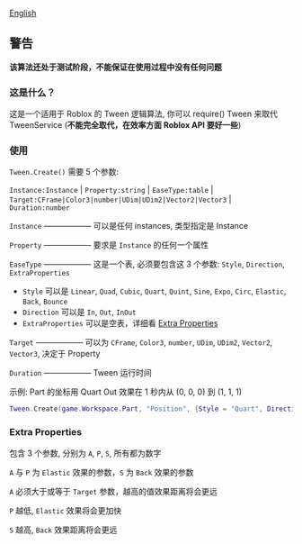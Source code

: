 [English](https://github.com/Verycuteabbey/Algorithms/blob/main/Tween/v1/README.md)
## 警告
**该算法还处于测试阶段，不能保证在使用过程中没有任何问题**
### 这是什么？
这是一个适用于 Roblox 的 Tween 逻辑算法, 你可以 require() Tween 来取代 TweenService (**不能完全取代，在效率方面 Roblox API 要好一些**)
### 使用
`Tween.Create()` 需要 5 个参数:

`Instance:Instance` | `Property:string` | `EaseType:table` | `Target:CFrame|Color3|number|UDim|UDim2|Vector2|Vector3` | `Duration:number`

`Instance` —————— 可以是任何 instances, 类型指定是 Instance

`Property` —————— 要求是 `Instance` 的任何一个属性

`EaseType` —————— 这是一个表, 必须要包含这 3 个参数: `Style`, `Direction`, `ExtraProperties`
  - `Style` 可以是 `Linear`, `Quad`, `Cubic`, `Quart`, `Quint`, `Sine`, `Expo`, `Circ`, `Elastic`, `Back`, `Bounce`
  - `Direction` 可以是 `In`, `Out`, `InOut`
  - `ExtraProperties` 可以是空表，详细看 [Extra Properties](https://github.com/Verycuteabbey/Algorithms/blob/main/Tween/README_CN.md#extra-properties-%E4%B8%8D%E6%8E%A8%E8%8D%90)

`Target` —————— 可以为 `CFrame`, `Color3`, `number`, `UDim`, `UDim2`, `Vector2`, `Vector3`, 决定于 Property

`Duration` —————— Tween 运行时间

示例: Part 的坐标用 Quart Out 效果在 1 秒内从 (0, 0, 0) 到 (1, 1, 1)
```lua
Tween.Create(game.Workspace.Part, "Position", {Style = "Quart", Direction = "Out", ExtraProperties = {}}, Vector3.new(1, 1, 1), 1);
```
### Extra Properties
包含 3 个参数, 分别为 `A`, `P`, `S`, 所有都为数字

`A` 与 `P` 为 `Elastic` 效果的参数，`S` 为 `Back` 效果的参数

`A` 必须大于或等于 `Target` 参数，越高的值效果距离将会更远

`P` 越低, `Elastic` 效果将会更加快

`S` 越高, `Back` 效果距离将会更远
